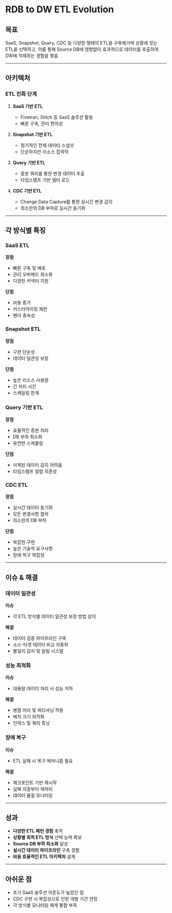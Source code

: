 # RDB to DW ETL Evolution

## 목표

SaaS, Snapshot, Query, CDC 등 다양한 형태의 ETL을 구축해가며 상황에 맞는 ETL을 선택하고, 이를 통해 Source DB에 영향없이 효과적으로 데이터를 추출하여 DW에 적재하는 경험을 쌓음

---

## 아키텍처

### ETL 진화 단계

1. **SaaS 기반 ETL**
   - Fivetran, Stitch 등 SaaS 솔루션 활용
   - 빠른 구축, 관리 편의성

2. **Snapshot 기반 ETL**
   - 정기적인 전체 데이터 스냅샷
   - 단순하지만 리소스 집약적

3. **Query 기반 ETL**
   - 증분 쿼리를 통한 변경 데이터 추출
   - 타임스탬프 기반 델타 로드

4. **CDC 기반 ETL**
   - Change Data Capture를 통한 실시간 변경 감지
   - 최소한의 DB 부하로 실시간 동기화

---

## 각 방식별 특징

### SaaS ETL
**장점**
- 빠른 구축 및 배포
- 관리 오버헤드 최소화
- 다양한 커넥터 지원

**단점**
- 비용 증가
- 커스터마이징 제한
- 벤더 종속성

### Snapshot ETL
**장점**
- 구현 단순성
- 데이터 일관성 보장

**단점**
- 높은 리소스 사용량
- 긴 처리 시간
- 스케일링 한계

### Query 기반 ETL
**장점**
- 효율적인 증분 처리
- DB 부하 최소화
- 유연한 스케줄링

**단점**
- 삭제된 데이터 감지 어려움
- 타임스탬프 컬럼 의존성

### CDC ETL
**장점**
- 실시간 데이터 동기화
- 모든 변경사항 캡처
- 최소한의 DB 부하

**단점**
- 복잡한 구현
- 높은 기술적 요구사항
- 장애 복구 복잡성

---

## 이슈 & 해결

### 데이터 일관성
**이슈**
- 각 ETL 방식별 데이터 일관성 보장 방법 상이

**해결**
- 데이터 검증 파이프라인 구축
- 소스-타겟 데이터 비교 자동화
- 불일치 감지 및 알림 시스템

### 성능 최적화
**이슈**
- 대용량 데이터 처리 시 성능 저하

**해결**
- 병렬 처리 및 파티셔닝 적용
- 배치 크기 최적화
- 인덱스 및 쿼리 튜닝

### 장애 복구
**이슈**
- ETL 실패 시 복구 메커니즘 필요

**해결**
- 체크포인트 기반 재시작
- 실패 지점부터 재처리
- 데이터 품질 모니터링

---

## 성과

- **다양한 ETL 패턴 경험** 축적
- **상황별 최적 ETL 방식** 선택 능력 확보
- **Source DB 부하 최소화** 달성
- **실시간 데이터 파이프라인** 구축 경험
- **비용 효율적인 ETL 아키텍처** 설계

---

## 아쉬운 점

- 초기 SaaS 솔루션 의존도가 높았던 점
- CDC 구현 시 복잡성으로 인한 개발 기간 연장
- 각 방식별 모니터링 체계 통합 부족
